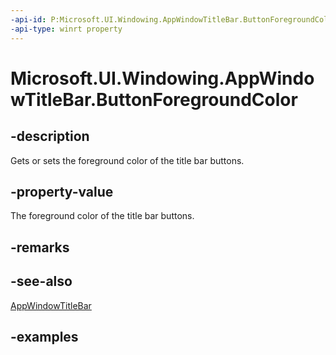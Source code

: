 ```yaml
---
-api-id: P:Microsoft.UI.Windowing.AppWindowTitleBar.ButtonForegroundColor
-api-type: winrt property
---
```


# Microsoft.UI.Windowing.AppWindowTitleBar.ButtonForegroundColor

<!--
public System.Nullable<Windows.UI.Color> ButtonForegroundColor { get; set; }
-->

## -description

Gets or sets the foreground color of the title bar buttons.

## -property-value

The foreground color of the title bar buttons.

## -remarks

## -see-also

[AppWindowTitleBar](appwindowtitlebar.md)

## -examples
